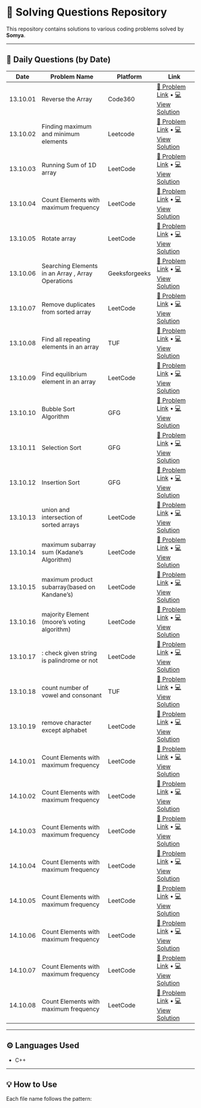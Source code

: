 # 🚀 Solving Questions Repository

This repository contains solutions to various coding problems solved by **Somya**.

---

## 🧮 Daily Questions (by Date)

| Date | Problem Name | Platform | Link |
|------|---------------|-----------|------|
| 13.10.01 | Reverse the Array | Code360 | [🔗 Problem Link](https://www.naukri.com/code360/problems/reverse-the-array_1262298) • [💻 View Solution](https://github.com/somya-singh766/solving-questions/blob/main/13.10.01.cpp) |
| 13.10.02 | Finding maximum and minimum elements | Leetcode | [🔗 Problem Link](https://leetcode.com/problems/removing-minimum-and-maximum-from-array/description/) • [💻 View Solution](https://github.com/somya-singh766/solving-questions/blob/main/13.10.02.cpp) |
| 13.10.03 | Running Sum of 1D array | LeetCode | [🔗 Problem Link](https://leetcode.com/problems/running-sum-of-1d-array/description/) • [💻 View Solution](https://github.com/somya-singh766/solving-questions/blob/main/13.10.03.cpp) |
| 13.10.04 | Count Elements with maximum frequency | LeetCode | [🔗 Problem Link](https://leetcode.com/problems/count-elements-with-maximum-frequency/description/) • [💻 View Solution](https://github.com/somya-singh766/solving-questions/blob/main/13.10.04.cpp) |
| 13.10.05 | Rotate array | LeetCode | [🔗 Problem Link](https://leetcode.com/problems/rotate-array/description/) • [💻 View Solution](https://github.com/somya-singh766/solving-questions/blob/main/13.10.05.cpp) |
| 13.10.06 | Searching Elements in an Array , Array Operations | Geeksforgeeks | [🔗 Problem Link](https://www.geeksforgeeks.org/dsa/searching-elements-in-an-array-array-operations/) • [💻 View Solution](https://github.com/somya-singh766/solving-questions/blob/main/13.10.06.cpp) |
| 13.10.07 | Remove duplicates from sorted array | LeetCode | [🔗 Problem Link](https://leetcode.com/problems/remove-duplicates-from-sorted-array/description/) • [💻 View Solution](https://github.com/somya-singh766/solving-questions/blob/main/13.10.07.cpp) |
| 13.10.08 | Find all repeating elements in an array | TUF | [🔗 Problem Link](https://takeuforward.org/data-structure/find-all-repeating-elements-in-an-array/) • [💻 View Solution](https://github.com/somya-singh766/solving-questions/blob/main/13.10.08.cpp) |
| 13.10.09 | Find equilibrium element in an array | LeetCode | [🔗 Problem Link](https://leetcode.com/problems/find-pivot-index/description/) • [💻 View Solution](https://github.com/somya-singh766/solving-questions/blob/main/13.10.09.cpp) |
| 13.10.10 | Bubble Sort Algorithm | GFG | [🔗 Problem Link](https://www.geeksforgeeks.org/dsa/bubble-sort-algorithm/) • [💻 View Solution](https://github.com/somya-singh766/solving-questions/blob/main/13.10.10.cpp) |
| 13.10.11 | Selection Sort | GFG | [🔗 Problem Link](https://www.geeksforgeeks.org/dsa/selection-sort-algorithm-2/) • [💻 View Solution](https://github.com/somya-singh766/solving-questions/blob/main/13.10.11.cpp) |
| 13.10.12 | Insertion Sort | GFG | [🔗 Problem Link](https://www.geeksforgeeks.org/dsa/insertion-sort-algorithm/) • [💻 View Solution](https://github.com/somya-singh766/solving-questions/blob/main/13.10.12.cpp) |
| 13.10.13 | union and intersection of sorted arrays | LeetCode | [🔗 Problem Link](https://leetcode.com/problems/intersection-of-two-arrays/description/) • [💻 View Solution](https://github.com/somya-singh766/solving-questions/blob/main/13.10.13.cpp) |
| 13.10.14 | maximum subarray sum (Kadane’s Algorithm) | LeetCode | [🔗 Problem Link](https://leetcode.com/problems/maximum-subarray/description/) • [💻 View Solution](https://github.com/somya-singh766/solving-questions/blob/main/13.10.14.cpp) |
| 13.10.15 | maximum product subarray(based on Kandane’s) | LeetCode | [🔗 Problem Link](https://leetcode.com/problems/maximum-product-subarray/description/) • [💻 View Solution](https://github.com/somya-singh766/solving-questions/blob/main/13.10.15.cpp) |
| 13.10.16 | majority Element (moore’s voting algorithm) | LeetCode | [🔗 Problem Link](https://leetcode.com/problems/majority-element/description/) • [💻 View Solution](https://github.com/somya-singh766/solving-questions/blob/main/13.10.16.cpp) |
| 13.10.17 | : check given string is palindrome or not | LeetCode | [🔗 Problem Link](https://leetcode.com/problems/valid-palindrome/description/) • [💻 View Solution](https://github.com/somya-singh766/solving-questions/blob/main/13.10.17.cpp) |
| 13.10.18 | count number of vowel and consonant | TUF | [🔗 Problem Link](https://takeuforward.org/data-structure/count-number-of-vowels-consonants-spaces-in-string/) • [💻 View Solution](https://github.com/somya-singh766/solving-questions/blob/main/13.10.18.cpp) |
| 13.10.19 | remove character except alphabet | LeetCode | [🔗 Problem Link](https://takeuforward.org/data-structure/remove-characters-from-a-string-except-alphabets/) • [💻 View Solution](https://github.com/somya-singh766/solving-questions/blob/main/13.10.19.cpp) |
| 14.10.01 | Count Elements with maximum frequency | LeetCode | [🔗 Problem Link](https://leetcode.com/problems/count-elements-with-maximum-frequency/description/) • [💻 View Solution](https://github.com/somya-singh766/solving-questions/blob/main/14.10.01.cpp) |
| 14.10.02 | Count Elements with maximum frequency | LeetCode | [🔗 Problem Link](https://leetcode.com/problems/count-elements-with-maximum-frequency/description/) • [💻 View Solution](https://github.com/somya-singh766/solving-questions/blob/main/14.10.02.cpp) |
| 14.10.03 | Count Elements with maximum frequency | LeetCode | [🔗 Problem Link](https://leetcode.com/problems/count-elements-with-maximum-frequency/description/) • [💻 View Solution](https://github.com/somya-singh766/solving-questions/blob/main/14.10.03.cpp) |
| 14.10.04 | Count Elements with maximum frequency | LeetCode | [🔗 Problem Link](https://leetcode.com/problems/count-elements-with-maximum-frequency/description/) • [💻 View Solution](https://github.com/somya-singh766/solving-questions/blob/main/14.10.04.cpp) |
| 14.10.05 | Count Elements with maximum frequency | LeetCode | [🔗 Problem Link](https://leetcode.com/problems/count-elements-with-maximum-frequency/description/) • [💻 View Solution](https://github.com/somya-singh766/solving-questions/blob/main/14.10.05.cpp) |
| 14.10.06 | Count Elements with maximum frequency | LeetCode | [🔗 Problem Link](https://leetcode.com/problems/count-elements-with-maximum-frequency/description/) • [💻 View Solution](https://github.com/somya-singh766/solving-questions/blob/main/14.10.06.cpp) |
| 14.10.07 | Count Elements with maximum frequency | LeetCode | [🔗 Problem Link](https://leetcode.com/problems/count-elements-with-maximum-frequency/description/) • [💻 View Solution](https://github.com/somya-singh766/solving-questions/blob/main/14.10.07.cpp) |
| 14.10.08 | Count Elements with maximum frequency | LeetCode | [🔗 Problem Link](https://leetcode.com/problems/count-elements-with-maximum-frequency/description/) • [💻 View Solution](https://github.com/somya-singh766/solving-questions/blob/main/14.10.08.cpp) |

---

## ⚙️ Languages Used
- C++

---

## 💡 How to Use
Each file name follows the pattern:
